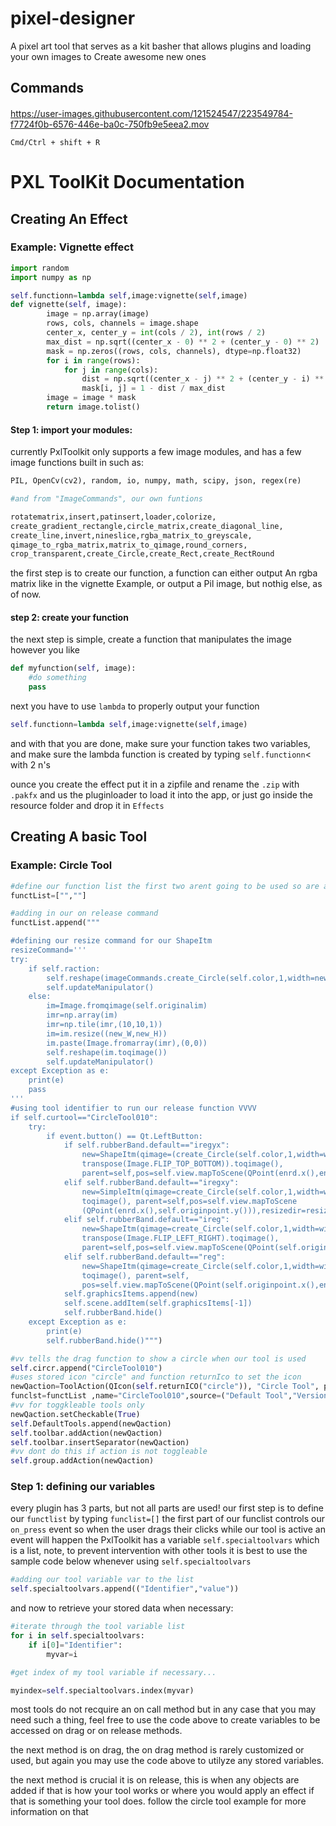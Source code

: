 # pixel-designer
A pixel art tool that serves as a kit basher that allows plugins and loading your own images to Create awesome new ones

## Commands
####


https://user-images.githubusercontent.com/121524547/223549784-f7724f0b-6576-446e-ba0c-750fb9e5eea2.mov

```
Cmd/Ctrl + shift + R
```


# PXL ToolKit Documentation


## Creating An Effect

### Example: Vignette effect
```py
import random
import numpy as np

self.functionn=lambda self,image:vignette(self,image)
def vignette(self, image):
        image = np.array(image)
        rows, cols, channels = image.shape
        center_x, center_y = int(cols / 2), int(rows / 2)
        max_dist = np.sqrt((center_x - 0) ** 2 + (center_y - 0) ** 2)
        mask = np.zeros((rows, cols, channels), dtype=np.float32)
        for i in range(rows):
            for j in range(cols):
                dist = np.sqrt((center_x - j) ** 2 + (center_y - i) ** 2)
                mask[i, j] = 1 - dist / max_dist
        image = image * mask
        return image.tolist()
```
#### Step 1: import your modules:
currently PxlToolkit only supports a few image modules, and has a few image functions built in such as:
```py
PIL, OpenCv(cv2), random, io, numpy, math, scipy, json, regex(re)

#and from "ImageCommands", our own funtions

rotatematrix,insert,patinsert,loader,colorize,
create_gradient_rectangle,circle_matrix,create_diagonal_line,
create_line,invert,nineslice,rgba_matrix_to_greyscale,
qimage_to_rgba_matrix,matrix_to_qimage,round_corners,
crop_transparent,create_Circle,create_Rect,create_RectRound
```
the first step is to create our function, a function can either output An rgba matrix like in the vignette Example, or output a Pil image, but  nothig else, as of now.

#### step 2: create your function

the next step is simple, create a function that manipulates the image however you like

```py
def myfunction(self, image):
    #do something
    pass
```

next you have to use ```lambda``` to properly output your function
```py
self.functionn=lambda self,image:vignette(self,image)
```
and with that you are done, make sure your function takes two variables, and make sure the lambda function is created by typing ```self.functionn```< with 2 n's 

ounce you create the effect put it in a zipfile and rename the ```.zip``` with ```.pakfx``` and us the pluginloader to load it into the app, or just go inside the resource folder and drop it in ```Effects```
## Creating A basic Tool
### Example: Circle Tool
```py
#define our function list the first two arent going to be used so are added first and left blank
functList=["",""]

#adding in our on release command
functList.append("""

#defining our resize command for our ShapeItm
resizeCommand='''
try:
    if self.raction:
        self.reshape(imageCommands.create_Circle(self.color,1,width=new_W,height=new_H).toqimage())
        self.updateManipulator()
    else:
        im=Image.fromqimage(self.originalim)
        imr=np.array(im)
        imr=np.tile(imr,(10,10,1))
        im=im.resize((new_W,new_H))
        im.paste(Image.fromarray(imr),(0,0))
        self.reshape(im.toqimage())
        self.updateManipulator()
except Exception as e:
    print(e)
    pass
'''
#using tool identifier to run our release function VVVV
if self.curtool=="CircleTool010":
    try:
        if event.button() == Qt.LeftButton:
            if self.rubberBand.default=="iregyx":
                new=ShapeItm(qimage=(create_Circle(self.color,1,width=widthr,height=heightr).transpose(Image.FLIP_LEFT_RIGHT).
                transpose(Image.FLIP_TOP_BOTTOM)).toqimage(), 
                parent=self,pos=self.view.mapToScene(QPoint(enrd.x(),enrd.y())),resizedir=resizeCommand,color=self.color)
            elif self.rubberBand.default=="iregxy":
                new=SimpleItm(qimage=create_Circle(self.color,1,width=widthr,height=heightr).transpose(Image.FLIP_LEFT_RIGHT).
                toqimage(), parent=self,pos=self.view.mapToScene
                (QPoint(enrd.x(),self.originpoint.y())),resizedir=resizeCommand,color=self.color)
            elif self.rubberBand.default=="ireg":
                new=ShapeItm(qimage=create_Circle(self.color,1,width=widthr,height=heightr).transpose(Image.FLIP_TOP_BOTTOM).
                transpose(Image.FLIP_LEFT_RIGHT).toqimage(), 
                parent=self,pos=self.view.mapToScene(QPoint(self.originpoint.x(),self.originpoint.y())),resizedir=resizeCommand,color=self.color)
            elif self.rubberBand.default=="reg":
                new=ShapeItm(qimage=create_Circle(self.color,1,width=widthr,height=heightr).transpose(Image.FLIP_TOP_BOTTOM).
                toqimage(), parent=self,
                pos=self.view.mapToScene(QPoint(self.originpoint.x(),enrd.y())),resizedir=resizeCommand,color=self.color)
            self.graphicsItems.append(new)
            self.scene.addItem(self.graphicsItems[-1])
            self.rubberBand.hide()
    except Exception as e:
        print(e)
        self.rubberBand.hide()""")

#vv tells the drag function to show a circle when our tool is used
self.circr.append("CircleTool010")
#uses stored icon "circle" and function returnIco to set the icon
newQaction=ToolAction(QIcon(self.returnICO("circle")), "Circle Tool", parent=self,func="self.manipbox.hide()",override=True,
funclst=functList ,name="CircleTool010",source=("Default Tool","Version 0.0.1","Move Tool"))
#vv for toggkleable tools only
newQaction.setCheckable(True)
self.DefaultTools.append(newQaction)
self.toolbar.addAction(newQaction)
self.toolbar.insertSeparator(newQaction)
#vv dont do this if action is not toggleable
self.group.addAction(newQaction)
```



### Step 1: defining our variables
every plugin has 3 parts, but not all parts are used! our first step is to define our ```functlist``` by typing ```funclist=[]``` the first part of our funclist controls our ```on_press``` event so when the user drags their clicks while our tool is active an event will happen the PxlToolkit has a variable ```self.specialtoolvars``` which is a list, note, to prevent intervention with other tools it is best to use the sample code below whenever using ```self.specialtoolvars```


```py
#adding our tool variable var to the list
self.specialtoolvars.append(("Identifier","value"))

```
and now to retrieve your stored data when necessary:

```py
#iterate through the tool variable list
for i in self.specialtoolvars:
    if i[0]="Identifier":
        myvar=i

#get index of my tool variable if necessary...

myindex=self.specialtoolvars.index(myvar)
```
most tools do not recquire an on call method but in any case that you may need such a thing, feel free to use the code above to create variables to be accessed on drag or on release methods.

the next method is on drag, the on drag method is rarely customized or used, but again you may use the code above to utilyze any stored variables.

the next method is crucial it is on release, this is when any objects are added if that is how your tool works or where you would apply an effect if that is something your tool does.
follow the circle tool example for more information on that


